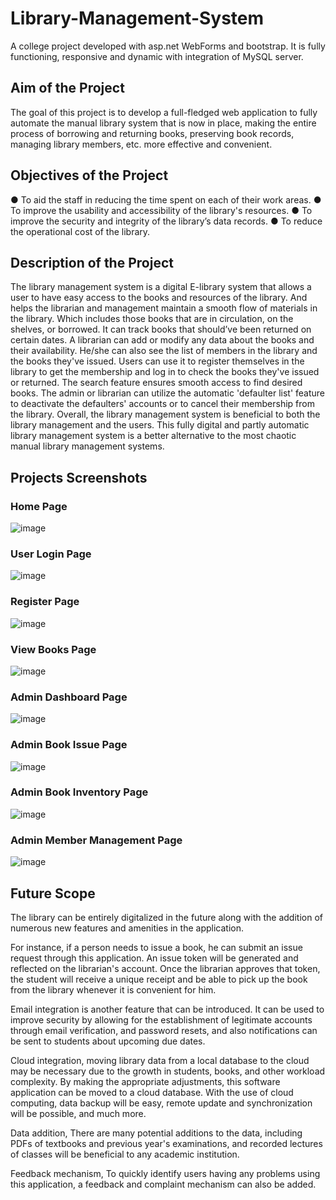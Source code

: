 # Library-Management-System
A college project developed with asp.net WebForms and bootstrap. It is fully functioning, responsive and dynamic with integration of MySQL server.

## Aim of the Project
The goal of this project is to develop a full-fledged web application to fully automate the manual library system that is now in place, making the entire process of borrowing and returning books, preserving book records, managing library members, etc. more effective and convenient.

## Objectives of the Project
●	To aid the staff in reducing the time spent on each of their work areas.
●	To improve the usability and accessibility of the library's resources.
●	To improve the security and integrity of the library’s data records.
●	To reduce the operational cost of the library.

## Description of the Project
The library management system is a digital E-library system that allows a user to have easy access to the books and resources of the library. And helps the librarian and management maintain a smooth flow of materials in the library. Which includes those books that are in circulation, on the shelves, or borrowed. It can track books that should’ve been returned on certain dates. 
A librarian can add or modify any data about the books and their availability. He/she can also see the list of members in the library and the books they've issued.
Users can use it to register themselves in the library to get the membership and log in to check the books they've issued or returned. The search feature ensures smooth access to find desired books.
The admin or librarian can utilize the automatic 'defaulter list' feature to deactivate the defaulters' accounts or to cancel their membership from the library.
Overall, the library management system is beneficial to both the library management and the users. This fully digital and partly automatic library management system is a better alternative to the most chaotic manual library management systems.

## Projects Screenshots
### Home Page
![image](https://github.com/Sam-cudo/Library-Management-System/assets/54752818/70cfa53f-99e4-4b65-be9e-bd50778e6265)

### User Login Page
![image](https://github.com/Sam-cudo/Library-Management-System/assets/54752818/65126333-f9bb-462d-8b10-79a60aecfd93)

### Register Page
![image](https://github.com/Sam-cudo/Library-Management-System/assets/54752818/61fb04ce-8d34-4fae-9051-9b603a37d952)

### View Books Page
![image](https://github.com/Sam-cudo/Library-Management-System/assets/54752818/e4ea3178-d184-46de-9283-44241481cf2a)

### Admin Dashboard Page
![image](https://github.com/Sam-cudo/Library-Management-System/assets/54752818/41e05641-1a62-4dfe-83da-ced052a939d8)

### Admin Book Issue Page
![image](https://github.com/Sam-cudo/Library-Management-System/assets/54752818/e2b97f20-3f3a-4053-bd27-66e805e1215e)

### Admin Book Inventory Page
![image](https://github.com/Sam-cudo/Library-Management-System/assets/54752818/406b0c8b-9289-49d7-ac5c-4dc777f2c8ac)

### Admin Member Management Page
![image](https://github.com/Sam-cudo/Library-Management-System/assets/54752818/aec31089-c0a4-4d8c-bfd2-9b21667460d0)

## Future Scope
The library can be entirely digitalized in the future along with the addition of numerous new features and amenities in the application. 

For instance, if a person needs to issue a book, he can submit an issue request through this application. An issue token will be generated and reflected on the librarian's account. Once the librarian approves that token, the student will receive a unique receipt and be able to pick up the book from the library whenever it is convenient for him. 

Email integration is another feature that can be introduced. It can be used to improve security by allowing for the establishment of legitimate accounts through email verification, and password resets, and also notifications can be sent to students about upcoming due dates.

Cloud integration, moving library data from a local database to the cloud may be necessary due to the growth in students, books, and other workload complexity. By making the appropriate adjustments, this software application can be moved to a cloud database. With the use of cloud computing, data backup will be easy, remote update and synchronization will be possible, and much more. 

Data addition, There are many potential additions to the data, including PDFs of textbooks and previous year's examinations, and recorded lectures of classes will be beneficial to any academic institution. 

Feedback mechanism, To quickly identify users having any problems using this application, a feedback and complaint mechanism can also be added.
